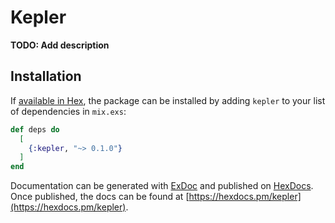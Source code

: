 # Kepler

**TODO: Add description**

## Installation

If [available in Hex](https://hex.pm/docs/publish), the package can be installed
by adding `kepler` to your list of dependencies in `mix.exs`:

```elixir
def deps do
  [
    {:kepler, "~> 0.1.0"}
  ]
end
```

Documentation can be generated with [ExDoc](https://github.com/elixir-lang/ex_doc)
and published on [HexDocs](https://hexdocs.pm). Once published, the docs can
be found at [https://hexdocs.pm/kepler](https://hexdocs.pm/kepler).

